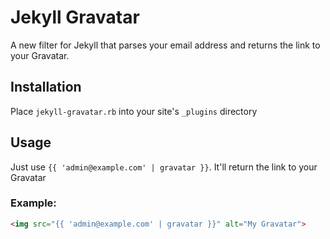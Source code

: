 # Jekyll Gravatar
A new filter for Jekyll that parses your email address and returns the link to your Gravatar.

## Installation
Place `jekyll-gravatar.rb` into your site's `_plugins` directory

## Usage
Just use `{{ 'admin@example.com' | gravatar }}`. It'll return the link to your Gravatar

### Example:
```html
<img src="{{ 'admin@example.com' | gravatar }}" alt="My Gravatar">
```
